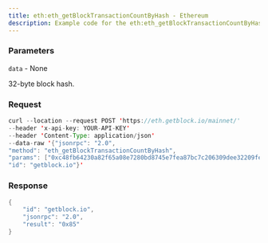 ```yaml
---
title: eth:eth_getBlockTransactionCountByHash - Ethereum
description: Example code for the eth:eth_getBlockTransactionCountByHash json-rpc method. Сomplete guide on how to use eth:eth_getBlockTransactionCountByHash json-rpc in GetBlock.io Web3 documentation.
---
```


### Parameters


`data` - None

32-byte block hash.

### Request

``` java
curl --location --request POST 'https://eth.getblock.io/mainnet/' 
--header 'x-api-key: YOUR-API-KEY' 
--header 'Content-Type: application/json' 
--data-raw '{"jsonrpc": "2.0",
"method": "eth_getBlockTransactionCountByHash",
"params": ["0xc48fb64230a82f65a08e7280bd8745e7fea87bc7c206309dee32209fe9a985f7"],
"id": "getblock.io"}'
```

###  Response

``` java
{
    "id": "getblock.io",
    "jsonrpc": "2.0",
    "result": "0x85"
}
```

